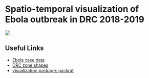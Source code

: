# Spatio-temporal visualization of Ebola outbreak in DRC 2018-2019   

![](images/viz.gif)

## Useful Links  

- [Ebola case data](https://data.humdata.org/dataset/ebola-cases-and-deaths-drc-north-kivu)
- [DRC zone shapes](https://data.humdata.org/dataset/democratic-republic-of-congo-health-boundaries) 
- [visualization package: packrat](https://github.com/rstudio/packrat)  

